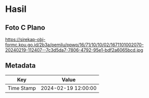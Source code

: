 # Hasil

## Foto C Plano

https://sirekap-obj-formc.kpu.go.id/2b3a/pemilu/ppwp/16/71/10/10/02/1671101002070-20240219-112407--7c3d5da7-7806-4792-95e1-bdf2a6065bcd.jpg


## Metadata

| Key        | Value               |
| ---------- | ------------------- |
| Time Stamp | 2024-02-19 12:00:00 |



